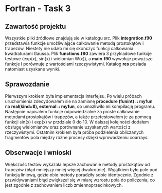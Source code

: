 # Fortran - Task 3

## Zawartość projektu
Wszystkie pliki źródłowe znajdują sie w katalogu src. Plik **integration.f90** przedstawia funkcje umożliwiające całkowanie metodą prostokątów i trapezów. Niestety nie udało mi się skończyć funkcji całkowania kwadraturami Gaussa. Plik **functions.f90** zawiera 3 przykladowe funkcje testowe (exp(x), sin(x) i wielomian W(x)), a **main.f90** wywołuje powyższe funkcje i porównuje z wartościami rzeczywistymi.
Katalog **res** posiada natomiast uzyskane wyniki.

## Sprawozdanie
Pierwszym krokiem była implementacja interfejsu. Po wielu próbach uruchomienia zdecydowałem sie na zamianę **procedure (funint) :: myfun** na **real(kind=8), external :: myfun**, co umozliwiło mi kompilację programu. Następnie napisałem funkcje odpowiedzialne za proste całkowanie metodami prostokątów i trapezów, a także przetestowałem je za pomocą funkcji sin(x) i exp(x) w przdziale 0 do 10. W dalszej kolejności dodałem obsługę wielomianów oraz porównanie uzyskanych wartości z rzeczywistymi. Ostatnim krokiem była próba podzielenia obliczanych fragmentów pola między różne procesy dzięki wprowadzeniu coarrays.

## Obserwacje i wnioski
Większość testów wykazała lepsze zachowanie metody prostokątów od trapezów (błąd mniejszy mniej więcej dwukrotnie). Wyjątkiem było pole pod funkcją liniową, gdzie obie metody poradziły sobie identycznie. Zgodnie z przwidywaniami błąd zwiększał się w miarę wzrostu pola do policzenia, co jest zgodnie z zachowaniem liczb zmiennoprzecinkowych.
